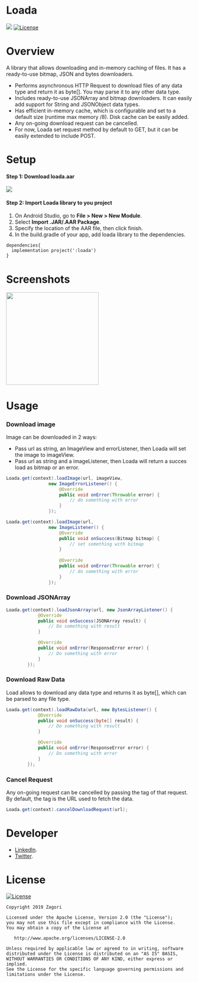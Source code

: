 
# Loada
<a href="https://github.com/zagori/Loada/blob/master/attachments/loada.aar?raw=true"><img src="https://api.bintray.com/packages/zagori/maven/com.zagori:mediaviewer/images/download.svg?version=1.0.0"/></a>
[![License](https://img.shields.io/badge/License-Apache%202.0-blue.svg)](https://opensource.org/licenses/Apache-2.0)

# Overview
A library that allows downloading and in-memory caching of files. It has a ready-to-use bitmap, JSON and bytes downloaders.  

* Performs asynchronous HTTP Request to download files of any data type and return it as byte[]. You may parse it to any other data type.
* Includes ready-to-use JSONArray and bitmap downloaders. It can easily add support for String and JSONObject data types.
* Has efficient in-memory cache, which is configurable and set to a default size (runtime max memory /8). Disk cache can be easily added.
* Any on-going download request can be cancelled.
* For now, Loada set request method by default to GET, but it can be easily extended to include POST.


# Setup
#### Step 1: Download loada.aar
<a href="https://github.com/zagori/Loada/blob/master/attachments/loada.aar?raw=true"><img src="https://api.bintray.com/packages/zagori/maven/com.zagori:mediaviewer/images/download.svg?version=1.0.0"/></a>

#### Step 2: Import Loada library to you project
1. On Android Studio, go to **File > New > New Module**.
2. Select **Import .JAR/.AAR Package**.
3. Specify the location of the AAR file, then click finish.
4. In the build.gradle of your app, add loada library to the dependencies.
```
dependencies{
  implementation project(':loada')
}
```
# Screenshots
<img src="https://github.com/zagori/Loada/blob/master/attachments/Screenshot.gif?raw=true" width="250">

# Usage
### Download image
Image can be downloaded in 2 ways: 
- Pass url as string, an ImageView and errorListener, then Loada will set the image to imageView.
- Pass url as string and a imageListener, then Loada will return a succes load as bitmap or an error.

```Java
Loada.get(context).loadImage(url, imageView,
                new ImageErrorListener() {
                    @Override
                    public void onError(Throwable error) {
                        // do something with error
                    }
                });
```

```Java
Loada.get(context).loadImage(url,
                new ImageListener() {
                    @Override
                    public void onSuccess(Bitmap bitmap) {
                        // set something with bitmap
                    }
                    
                    @Override
                    public void onError(Throwable error) {
                        // do something with error
                    }
                });
```

### Download JSONArray
``` Java
Loada.get(context).loadJsonArray(url, new JsonArrayListener() {
            @Override
            public void onSuccess(JSONArray result) {
                // Do something with result
            }

            @Override
            public void onError(ResponseError error) {
                // Do something with error
            }
        });
```

### Download Raw Data
Load allows to download any data type and returns it as byte[], which can be parsed to any file type.
``` Java
Loada.get(context).loadRawData(url, new BytesListener() {
            @Override
            public void onSuccess(byte[] result) {
                // Do something with result
            }

            @Override
            public void onError(ResponseError error) {
                // Do something with error
            }
        });
```

### Cancel Request
Any on-going request can be cancelled by passing the tag of that request. By default, the tag is the URL used to fetch the data.
```Java
Loada.get(context).cancelDownloadRequest(url);
``` 

# Developer
* [LinkedIn](https://www.linkedin.com/in/yousseflabihi/).
* [Twitter](https://twitter.com/yourizagori).


# License
[![License](https://img.shields.io/badge/License-Apache%202.0-blue.svg)](https://opensource.org/licenses/Apache-2.0)
```
Copyright 2019 Zagori

Licensed under the Apache License, Version 2.0 (the "License");
you may not use this file except in compliance with the License.
You may obtain a copy of the License at

   http://www.apache.org/licenses/LICENSE-2.0

Unless required by applicable law or agreed to in writing, software
distributed under the License is distributed on an "AS IS" BASIS,
WITHOUT WARRANTIES OR CONDITIONS OF ANY KIND, either express or implied.
See the License for the specific language governing permissions and
limitations under the License.
```
